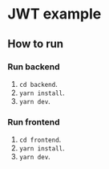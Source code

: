 # JWT example

## How to run

### Run backend

1. `cd backend`.
2. `yarn install`.
3. `yarn dev`.

### Run frontend

1. `cd frontend`.
2. `yarn install`.
3. `yarn dev`.
